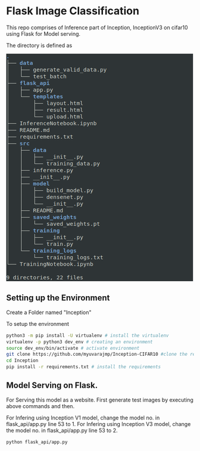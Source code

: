 # Flask Image Classification

This repo comprises of Inference part of Inception, InceptionV3 on cifar10 using Flask for Model serving.

The directory is defined as 

![](dir_struct.png)


## Setting up the Environment

Create a Folder named "Inception"

To setup the environment 
```bash
python3 -m pip install -U virtualenv # install the virtualenv
virtualenv -p python3 dev_env # creating an environment
source dev_env/bin/activate # activate environment
git clone https://github.com/myuvarajmp/Inception-CIFAR10 #clone the repo
cd Inception
pip install -r requirements.txt # install the requirements
```


## Model Serving on Flask.

For Serving this model as a website. First generate  test images by executing above commands and then.


For Infering using Inception V1 model, change the model no. in flask_api/app.py line 53 to 1.
For Infering using Inception V3 model, change the model no. in flask_api/app.py line 53 to 2.

```bash
python flask_api/app.py
```




